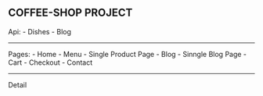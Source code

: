 COFFEE-SHOP PROJECT
--------------------
Api:
    - Dishes
    - Blog

--------------------
Pages:
    - Home
    - Menu
        - Single Product Page
    - Blog
        - Sinngle Blog Page
    - Cart
        - Checkout
    - Contact

--------------------
Detail

